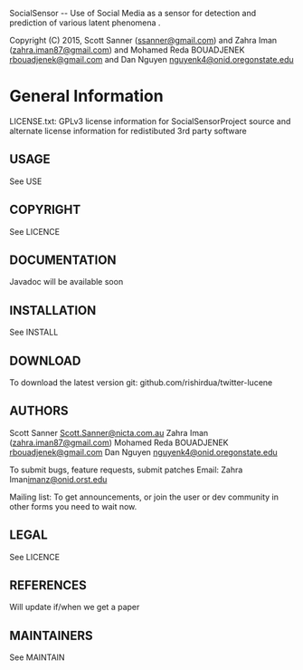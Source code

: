 SocialSensor -- Use of Social Media as a sensor for detection and prediction of various latent phenomena .

Copyright (C) 2015, Scott Sanner (ssanner@gmail.com) and
                    Zahra Iman (zahra.iman87@gmail.com) and Mohamed Reda BOUADJENEK <rbouadjenek@gmail.com> and Dan Nguyen <nguyenk4@onid.oregonstate.edu>


General Information
===================

LICENSE.txt:  GPLv3 license information for SocialSensorProject source and alternate
              license information for redistibuted 3rd party software

USAGE
-----
See USE


COPYRIGHT
---------
See LICENCE


DOCUMENTATION
-------------
Javadoc will be available soon


INSTALLATION
------------
See INSTALL


DOWNLOAD
--------
To download the latest version
git: github.com/rishirdua/twitter-lucene

AUTHORS
-------
Scott Sanner <Scott.Sanner@nicta.com.au>
Zahra Iman (zahra.iman87@gmail.com)
Mohamed Reda BOUADJENEK <rbouadjenek@gmail.com>
Dan Nguyen <nguyenk4@onid.oregonstate.edu>

To submit bugs, feature requests, submit patches
Email: Zahra Iman<imanz@onid.orst.edu>

Mailing list:
To get announcements, or join the user or dev community in other forms you need to wait now.


LEGAL
-----
See LICENCE


REFERENCES
----------
Will update if/when we get a paper

MAINTAINERS
-----------
See MAINTAIN
